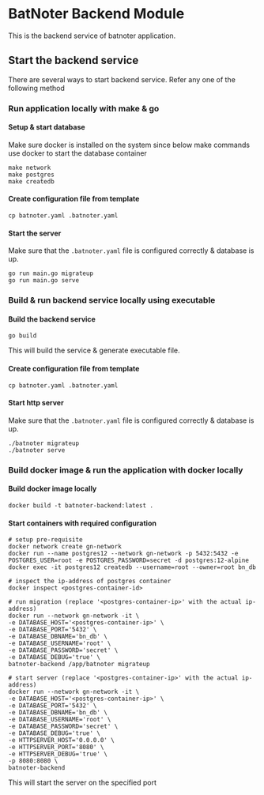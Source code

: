 # BatNoter Backend Module
This is the backend service of batnoter application.

## Start the backend service
There are several ways to start backend service. Refer any one of the following method
### Run application locally with make & go
#### Setup & start database
Make sure docker is installed on the system since below make commands use docker to start the database container
```
make network
make postgres
make createdb
```

#### Create configuration file from template
```shell
cp batnoter.yaml .batnoter.yaml
```

#### Start the server
Make sure that the `.batnoter.yaml` file is configured correctly & database is up.
```shell
go run main.go migrateup
go run main.go serve
```

### Build & run backend service locally using executable
#### Build the backend service
```shell
go build
```
This will build the service & generate executable file.

#### Create configuration file from template
```shell
cp batnoter.yaml .batnoter.yaml
```

#### Start http server
Make sure that the `.batnoter.yaml` file is configured correctly & database is up.
```shell
./batnoter migrateup
./batnoter serve
```

### Build docker image & run the application with docker locally

#### Build docker image locally
```
docker build -t batnoter-backend:latest .
```

#### Start containers with required configuration
```
# setup pre-requisite
docker network create gn-network
docker run --name postgres12 --network gn-network -p 5432:5432 -e POSTGRES_USER=root -e POSTGRES_PASSWORD=secret -d postgres:12-alpine
docker exec -it postgres12 createdb --username=root --owner=root bn_db

# inspect the ip-address of postgres container
docker inspect <postgres-container-id>

# run migration (replace '<postgres-container-ip>' with the actual ip-address)
docker run --network gn-network -it \
-e DATABASE_HOST='<postgres-container-ip>' \
-e DATABASE_PORT='5432' \
-e DATABASE_DBNAME='bn_db' \
-e DATABASE_USERNAME='root' \
-e DATABASE_PASSWORD='secret' \
-e DATABASE_DEBUG='true' \
batnoter-backend /app/batnoter migrateup

# start server (replace '<postgres-container-ip>' with the actual ip-address)
docker run --network gn-network -it \
-e DATABASE_HOST='<postgres-container-ip>' \
-e DATABASE_PORT='5432' \
-e DATABASE_DBNAME='bn_db' \
-e DATABASE_USERNAME='root' \
-e DATABASE_PASSWORD='secret' \
-e DATABASE_DEBUG='true' \
-e HTTPSERVER_HOST='0.0.0.0' \
-e HTTPSERVER_PORT='8080' \
-e HTTPSERVER_DEBUG='true' \
-p 8080:8080 \
batnoter-backend
```

This will start the server on the specified port
